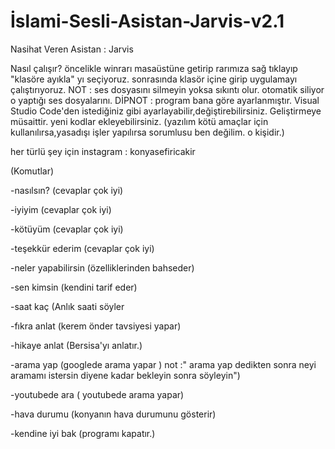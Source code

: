 # İslami-Sesli-Asistan-Jarvis-v2.1

Nasihat Veren Asistan : Jarvis

Nasıl çalışır? 
öncelikle winrarı masaüstüne getirip rarımıza sağ tıklayıp "klasöre ayıkla" yı seçiyoruz.
sonrasında klasör içine girip uygulamayı çalıştırıyoruz.
 NOT : ses dosyasını silmeyin yoksa sıkıntı olur. otomatik siliyor o yaptığı ses dosyalarını.
DİPNOT : program bana göre ayarlanmıştır. 
Visual Studio Code'den istediğiniz gibi ayarlayabilir,değiştirebilirsiniz.
Geliştirmeye müsaittir. yeni kodlar ekleyebilirsiniz. 
(yazılım kötü amaçlar için kullanılırsa,yasadışı işler yapılırsa sorumlusu ben değilim. o kişidir.)


her türlü şey için instagram : konyasefiricakir

(Komutlar)


-nasılsın? (cevaplar çok iyi)


-iyiyim (cevaplar çok iyi)

-kötüyüm (cevaplar çok iyi)

-teşekkür ederim (cevaplar çok iyi)

-neler yapabilirsin (özelliklerinden bahseder)

-sen kimsin (kendini tarif eder)

-saat kaç (Anlık saati söyler

-fıkra anlat (kerem önder tavsiyesi yapar)

-hikaye anlat (Bersisa'yı anlatır.)

-arama yap (googlede arama yapar ) 
not :" arama yap dedikten sonra neyi aramamı istersin 
diyene kadar bekleyin sonra söyleyin")

-youtubede ara ( youtubede arama yapar)

-hava durumu (konyanın hava durumunu gösterir)

-kendine iyi bak (programı kapatır.)
